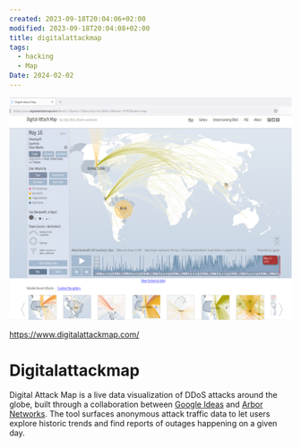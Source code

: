 ```yaml
---
created: 2023-09-18T20:04:06+02:00
modified: 2023-09-18T20:04:08+02:00
title: digitalattackmap
tags:
  - hacking
  - Map
Date: 2024-02-02
---
```

![](../_asset/2023-09-18_digitalattackmap_image_1.png)

<https://www.digitalattackmap.com/>

# Digitalattackmap

Digital Attack Map is a live data visualization of DDoS attacks around the globe, built through a collaboration between [Google Ideas](http://www.google.com/ideas/) and [Arbor Networks](https://www.arbornetworks.com/). The tool surfaces anonymous attack traffic data to let users explore historic trends and find reports of outages happening on a given day.